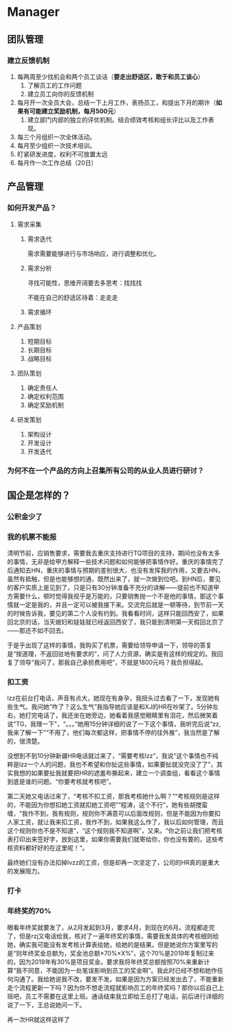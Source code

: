 Manager
============
## 团队管理

### 建立反馈机制

1. 每两周至少找机会和两个员工谈话（**要走出舒适区，敢于和员工谈心**）
   1. 了解员工的工作问题
   2. 建立员工向你的反馈机制
2. 每月开一次全员大会，总结一下上月工作，表扬员工，和提出下月的期许（**如果有可能建立奖励机制，每月500元**）
   1. 建立部门内部的独立的评优机制。结合绩效考核和组长评比以及工作表现。
3. 每三个月组织一次全体活动。
4. 每月至少组织一次技术培训。
5. 盯紧研发进度，权利不可放置太远
6. 每月作一次工作总结（20日）

产品管理
-----------

### 如何开发产品？

1. 需求采集

   1. 需求迭代

      需求需要能够进行与市场响应，进行调整和优化。

   2. 需求分析

      寻找可能性，思维开阔要去多思考：找找找

      不能在自己的舒适区待着：走走走

   3. 需求循环

2. 产品策划

   1. 短期目标
   2. 长期目标
   3. 战略目标

3. 团队策划

   1. 确定责任人
   2. 确定权利范围
   3. 确定奖励机制

4. 研发策划

   1. 架构设计
   2. 开发设计
   3. 开发迭代

### 为何不在一个产品的方向上召集所有公司的从业人员进行研讨？

## 国企是怎样的？

### 公积金少了



### 我的机票不能报

清明节前，应销售要求，需要我去重庆支持进行TQ项目的支持，期间也没有太多的事情，无非是给甲方解释一些技术问题和如何能够把事情作好。重庆的事情完了后通知去HN，重庆的事情与预期的差别很大，也没有发挥我的作用，又要去HN，虽然有抵触，但是也能够想的通，既然出来了，就一次做到位吧。到HN后，要见的客户实质上是见到了，只是只有30分钟准备不充分的讲解——提前也不知道甲方需要什么，顿时觉得我视乎是万能的，只要销售抛一个不是他的事情，那这个事情就一定是我的，并且一定可以被我接下来。交流完后就是一顿等待，到节前一天的时候告诉我，要见的第二个人没有约到。我看看时间，这样只能回西安了，如果回北京的话，当天媳妇和娃娃就已经返回西安了，我只能到清明第一天假回北京了——那还不如不回去。

于是乎出现了这样的事情，我购买了机票，需要给领导申请一下，领导的答复是“按道理，不返回驻地有要求的”，问了人力资源，确实是有这样的规定的。我回复了领导“我问了，那我自己承担费用吧”，不就是1800元吗？我负担得起。

### 扣工资

lzz在前台打电话，声音有点大，她现在有身孕，我扭头过去看了一下，发现她有些生气。我问她“咋了？这么生气”我指导她应该是和XJ的HR在吵架了。5分钟左右，她打完电话了，我还坐在她旁边，她看着我感觉眼睛里有泪花，然后微笑着说"TG，我理一下"，“。。。”她用15分钟详细的说了一下这个事情，我听完后说“zz,我来了解一下”“不用了，他们每次都这样，把事情不停的往外推”，我当然是了解的，很清楚。

没想到不到10分钟新疆HR电话就过来了，“需要考核lzz”，我说“这个事情也不纯粹是lzz一个人的问题，我也不希望和你扯这些事情，如果要扯就没完没了了”，其实我想的如果要扯我就要把HR的遮羞布撕起来，建立一个调查组，看看这个事情到底是谁的问题。“你要考核就考核吧”。

第二天她又电话过来了，“考核不扣工资，那我考核她什么啊？”“考核规则是这样的，不能因为你想扣她工资就扣她工资吧”“程涛，这个不行”，她有些胡搅蛮缠，“我作不到，我有规则，规则你不满意可以后面改规则，但是不能因为你要扣人家工资，就让我来扣工资，我作不到，如果我这么作了，我以后如何管理，而且这个规则你也不是不知道”，“这个规则我不知道啊”，又来。“你之前让我们把考核表打印出来签好字，放到这里，如果你需要我们就寄给你，你也没有要的，这些考核资料都好好的在这里呢！“。

最终她们没有办法扣掉lvzz的工资，但是却再一次坚定了，公司的HR真的是重大的发展阻力。

### 打卡



### 年终奖的70%

眼看年终奖就要发了，从2月发起到3月，要求4月，到现在的6月。流程都走完了，但是rzj又电话给我，核对了一遍年终奖的事情，需要我发具体的考核细则给她，确实我可能没有发考核计算表给她，给她的是结果。但是她说你方案里写的是“则年终奖金总额为，奖金池总额×70%×X%”，这个70%是2019年复制过来的，因为2019年有30%是项目奖金。要求我将年终奖总额按照70%来重新计算“我不同意，不能因为一处笔误影响到员工的奖金啊”。我此时已经不想和她作任何沟通了。我给她说我不改，要发不发。如果是因为方案已经发出去了，不能重新走个流程更新一下吗？因为你不想走流程就影响员工的年终奖吗？那你以后自己上班吧，员工不需要在这里上班。通话结束我立即给王总打了电话，前后进行详细的说了一下，王总说她问一下。

再一次HR就这样这样了

### 

